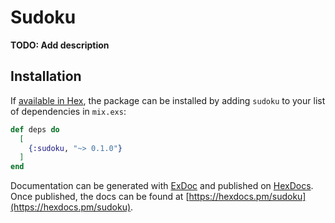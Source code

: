 # Sudoku

**TODO: Add description**

## Installation

If [available in Hex](https://hex.pm/docs/publish), the package can be installed
by adding `sudoku` to your list of dependencies in `mix.exs`:

```elixir
def deps do
  [
    {:sudoku, "~> 0.1.0"}
  ]
end
```

Documentation can be generated with [ExDoc](https://github.com/elixir-lang/ex_doc)
and published on [HexDocs](https://hexdocs.pm). Once published, the docs can
be found at [https://hexdocs.pm/sudoku](https://hexdocs.pm/sudoku).


